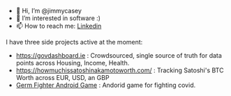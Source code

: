 - 👋 Hi, I’m @jimmycasey
- 👀 I’m interested in software :) 
- 📫 How to reach me: [Linkedin](https://www.linkedin.com/in/jimmycasey/)

I have three side projects active at the moment:
- https://govdashboard.ie : Crowdsourced, single source of truth for data points across Housing, Income, Health.
- https://howmuchissatoshinakamotoworth.com/ : Tracking Satoshi's BTC Worth across EUR, USD, an GBP
- [Germ Fighter Android Game](https://play.google.com/store/apps/details?id=com.chute_cures.germ_fighter) : Andorid game for fighting covid.
